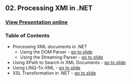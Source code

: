 ## 02. Processing XMl in .NET
### [View Presentation online](https://rawgit.com/TelerikAcademy/Databases/master/02.%20Processing%20XML%20in%20.NET/Slides/index.html)
### Table of Contents
* Processing XML documents in .NET
  * Using the DOM Parser - [go to slide](https://rawgit.com/TelerikAcademy/Databases/master/02.%20Processing%20XML%20in%20.NET/Slides/index.html#/the-dom-parser)
  * Using the Streaming Parser - [go to slide](https://rawgit.com/TelerikAcademy/Databases/master/02.%20Processing%20XML%20in%20.NET/Slides/index.html#/sax-and-stax-parsers)
* Using XPath to Search in XML Documents - [go to slide](https://rawgit.com/TelerikAcademy/Databases/master/02.%20Processing%20XML%20in%20.NET/Slides/index.html#/using-xpath-in-net)
* Using LINQ-To-XML - [go to slide](https://rawgit.com/TelerikAcademy/Databases/master/02.%20Processing%20XML%20in%20.NET/Slides/index.html#/linq-to-xml)
* XSL Transformation in .NET - [go to slide](https://rawgit.com/TelerikAcademy/Databases/master/02.%20Processing%20XML%20in%20.NET/Slides/index.html#/xsl-transformations)
